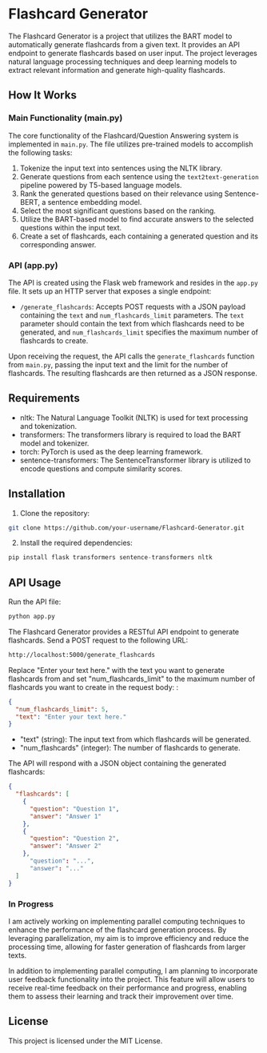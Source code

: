 # Flashcard Generator

The Flashcard Generator is a project that utilizes the BART model to automatically generate flashcards from a given text. It provides an API endpoint to generate flashcards based on user input. The project leverages natural language processing techniques and deep learning models to extract relevant information and generate high-quality flashcards.

## How It Works

### Main Functionality (main.py)

The core functionality of the Flashcard/Question Answering system is implemented in `main.py`. The file utilizes pre-trained models to accomplish the following tasks:

1. Tokenize the input text into sentences using the NLTK library.
2. Generate questions from each sentence using the `text2text-generation` pipeline powered by T5-based language models.
3. Rank the generated questions based on their relevance using Sentence-BERT, a sentence embedding model.
4. Select the most significant questions based on the ranking.
5. Utilize the BART-based model to find accurate answers to the selected questions within the input text.
6. Create a set of flashcards, each containing a generated question and its corresponding answer.

### API (app.py)

The API is created using the Flask web framework and resides in the `app.py` file. It sets up an HTTP server that exposes a single endpoint:

- `/generate_flashcards`: Accepts POST requests with a JSON payload containing the `text` and `num_flashcards_limit` parameters. The `text` parameter should contain the text from which flashcards need to be generated, and `num_flashcards_limit` specifies the maximum number of flashcards to create.

Upon receiving the request, the API calls the `generate_flashcards` function from `main.py`, passing the input text and the limit for the number of flashcards. The resulting flashcards are then returned as a JSON response.


## Requirements

- nltk: The Natural Language Toolkit (NLTK) is used for text processing and tokenization.
- transformers: The transformers library is required to load the BART model and tokenizer.
- torch: PyTorch is used as the deep learning framework.
- sentence-transformers: The SentenceTransformer library is utilized to encode questions and compute similarity scores.

## Installation

1. Clone the repository:
```bash
git clone https://github.com/your-username/Flashcard-Generator.git
```

2. Install the required dependencies:
```python
pip install flask transformers sentence-transformers nltk
```

## API Usage
Run the API file:
```python
python app.py
```

The Flashcard Generator provides a RESTful API endpoint to generate flashcards. Send a POST request to the following URL:
```bash
http://localhost:5000/generate_flashcards
```

Replace "Enter your text here." with the text you want to generate flashcards from and set "num_flashcards_limit" to the maximum number of flashcards you want to create in the request body:
:
```json
{
  "num_flashcards_limit": 5,
  "text": "Enter your text here."
}
```

- "text" (string): The input text from which flashcards will be generated.
- "num_flashcards" (integer): The number of flashcards to generate.
  
The API will respond with a JSON object containing the generated flashcards:
```json
{
  "flashcards": [
    {
      "question": "Question 1",
      "answer": "Answer 1"
    },
    {
      "question": "Question 2",
      "answer": "Answer 2"
    },
      "question": "...",
      "answer": "..." 
  ]
}
```

### In Progress
I am actively working on implementing parallel computing techniques to enhance the performance of the flashcard generation process. By leveraging parallelization, my aim is to improve efficiency and reduce the processing time, allowing for faster generation of flashcards from larger texts. 

In addition to implementing parallel computing, I am planning to incorporate user feedback functionality into the project. This feature will allow users to receive real-time feedback on their performance and progress, enabling them to assess their learning and track their improvement over time.



## License
This project is licensed under the MIT License.
